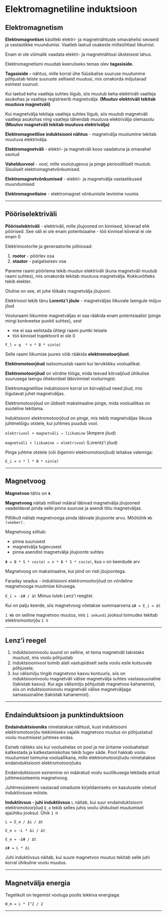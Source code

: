 # Elektromagnetiline induktsioon

## Elektromagnetism

**Elektromagnetism** käsitleb elektri- ja magnetnähtuste omavahelisi seoseid ja vastastikke muundumisi. Vaatleb laetud osakeste mitteühtlast liikumist.

Enam ei ole võimalik vaadata elektri- ja magnetnähtusi üksteisest lahus.

Elektromagnetismi muudab keeruliseks temas olev **tagasiside.**

**Tagasiside -** nähtus, mille korral ühe füüsikalise suuruse muutumine põhjustab teiste suuruste selliseid muutusi, mis omakorda mõjutavad esimest suurust.

Kui laetud keha vaatleja suhtes liigub, siis muutub keha elektriväli vaatleja asukohas ja vaatleja registreerib magnetvälja. **(Muutuv elektriväli tekitab muutuva magnetväli)**

Kui magnetvälja tekitaja vaatleja suhtes liigub, siis muutub magnetväli vaatleja asukohas ning vaatleja tähendab muutuva elektrivälja olemasolu **(Muutuv magnetväli tekitab muutuva elektrivälja)**

**Elektromagnetilise induktsiooni nähtus** - magnetvälja muutumine tekitab muutuva elektrivälja.

**Elektromagnetväli** - elektri- ja magnetväli koos vaadatuna ja omavahel seotud

**Vahelduvvool** - vool, mille voolutugevus ja pinge perioodiliselt muutub. Sisuliselt elektromagnetvõnkumised.

**Elektromagnetvõnkumised** - elektri- ja magnetvälja vastastikused muundumised

**Elektromagnetlaine** - elektromagnet võnkumiste levimine ruumis

---
## Pööriselektriväli

**Pööriselektriväli** - elektriväli, mille jõujooned on kinnised, kõverad ehk pöörised. See väli ei ole enam potentsiaalne - töö kinnisel kõveral ei ole enam 0

Elektrimootorite ja generaatorite põhiosad:

1. **rootor** - pöörlev osa
2. **staator** - paigalseisev osa

Paneme raami pöörlema tekib muutuv elektriväli (kuna magnetväli muutub raami suhtes), mis omakorda tekitab muutuva magnetvälja. Kokkuvõtteks tekib elekter.

Oluline on see, et juhe lõikaks magnetvälja jõujooni.

Elektrivool tekib tänu **Lorentz’i jõule** - magnetväljas liikuvale laengule mõjuv jõud

Vooluraami liikumine magnetväljas ei saa rääkida enam potentsiaalist (pinge mingi konkreetse punkti suhtes), sest

* me ei saa eelistada ühtegi raami puntki teisele
* töö kinnisel trajektooril ei ole 0

`F_l = q  * v * B * sin(α)`

Selle raami liikumise juures võib rääkida **elektromotoorjõust**.

**Elektromotoorjõud** iseloomustab raami kui terviklikku vooluallikat.

**Elektromotoorjõud** on võrdne tööga, mida teevad kõrvaljõud ühikulise suurusega laengu ühekordsel läbiviimisel vooluringist.

Elektromagnetilise induktsiooni korral on kõrvaljõud need jõud, mis liigutavat juhet magnetväljas.

Elektromotoorjõud on üldiselt maksimaalne pinge, mida vooluallikas on suuteline tekitama.

Induktsiooni elektromotoorjõud on pinge, mis tekib magnetväljas liikuva juhtmelõigu otstele, kui juhtmes puudub vool.

`elektrivool + magnetväli → liikumine` (Ampere jõud)

`magnetväli + liikumine → elektrivool` (Lorentz’i jõud)

Pinge juhtme otstele (või õigemini elektromotoorjõud) leitakse valemiga:

`E_i = v * l * B * sin(α)`

---
## Magnetvoog

**Magnetvoo** tähis on `Φ`.

**Magnetvoog** näitab millisel määral läbivad magnetvälja jõujooned vaadeldavat pinda selle pinna suuruse ja asendi tõtu magnetväljas.

Piltlikult näitab magnetvooga pinda läbivate jõujoonte arvu.  Mõõtühik `Wb` `(veeber).`

Magnetvoog sõltub:

* pinna suurusest
* magnetvälja tugevusest
* pinna asendist magnetvälja jõujoonte suhtes

`Φ = B * S * cos(α) = n * B * S * cos(α)`, kus `n` on keerdude arv

Magnetvoog on maksimaalne, kui pind on risti jõujoontega.

Faraday seadus - induktsiooni elektromootorjõud on võrdeline magnetvooga muutmise kiirusega.

`E_i = -ΔΦ / Δt` Miinus tuleb Lenz’i reeglist.

Kui on palju keerde, siis magnetvoog võetakse summaarsena `ΔΦ = E_i = Δt`

`1 Wb` on selline magnetvoo muutus, mis `1 sekundi` jooksul toimudes tekitab elektromootorjõu `1 V`

---
## Lenz’i reegel

1. induktsioonivoolu suund on selline, et tema magnetväli takistaks muutust, mis voolu põhjustab
2. induktsioonivool toimib alati vastupidiselt seda voolu esile kutsuvale põhjusele;
3. kui välismõju tingib magnetvoo kasvu kontuuris, siis on induktsioonivoolu magnetväli välise magnetvälja suhtes vastassuunaline (takistab kasvu). Kui aga välismõju põhjustab magnetvoo kahanemist, siis on induktsioonivoolu magnetväli välise magnetväljaga samasuunaline (takistab kahanemist).

---
## Endainduktsioon ja punktinduktsioon

**Endainduktsiooniks** nimetatakse nähtust, kust induktsiooni elektromotoorjõu tekkimiseks vajalik magnetvoo muutus on põhjustatud voolu muutmisest juhtmes endas.

Esineb näiteks siis kui vooluahelas on pool ja me üritame vooluahelast katkestada ja katkestamiskohas tekib tugev säde. Pool hakkab voolu muutumisel toimuma vooluallikana, mille elektromotoorjõudu nimetatakse endainduktsiooni elektromotoorjõuks

Endainduktsiooni esinemine on määratud voolu suutlikusega tekitada antud juhtmesüsteemis magnetvoog.

Juhtmesüsteemi vastavad omaduste kirjeldamiseks on kasutusele võetud induktiivsuse mõiste.

**Induktiivsus - juhi induktiivsus** `L` näitab, kui suur endainduktsiooni elektromotoorjõud `E_e` tekib selles juhis voolu ühikulisel muutumisel ajaühiku jooksul. Ühik `1 H`

`L = E_e / Δi / Δt`

`E_e = -L * Δi / Δt`

`E_e = -ΔΦ / Δt`

`ΔΦ = L * Δi`

Juhi induktiivsus näitab, kui suure magnetvoo muutus tekitab selle juhi korral ühikuline voolu muutus.

---
## Magnetvälja energia

Tegelikult on tegemist vooluga poolis tekkiva energiaga.

`W_m = L * I^2 / 2`

---
